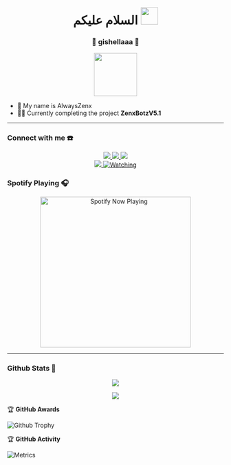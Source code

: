 <h1 align="center">السلام عليكم <img src="https://user-images.githubusercontent.com/1303154/88677602-1635ba80-d120-11ea-84d8-d263ba5fc3c0.gif" width="40px" alt=""><br></h1>
<h3 align="center">💌 gishellaaa 💌</h3>
<p align="center">
  <img src="https://github.com/zenxofficial.png" height=100 />
</p>

<p align="center">

- 👤 My name is AlwaysZenx
- 👨‍💻 Currently completing the project **ZenxBotzV5.1**

</p>

------
### Connect with me ☎️
<p align="center">
  <a href="https://instagram.com/faxxgg17"><img src="https://img.shields.io/badge/Instagram-E4405F?style=for-the-badge&logo=instagram&logoColor=white"/> 
  <a href="https://wa.me/6282231680070"><img src="https://img.shields.io/badge/WhatsApp-25D366?style=for-the-badge&logo=whatsapp&logoColor=white" />
  <a href="https://t.me/kidddz"><img src="https://img.shields.io/badge/Telegram-%230088cc.svg?&style=for-the-badge&logo=telegram&logoColor=white" /> <br>
  <a href="https://github.com/zenxofficial"><img src="https://img.shields.io/badge/-GitHub-black?style=flat-square&logo=github" /> 
  <a href="https://komarev.com/ghpvc/?username=zenxfficial&color=blue&style=flat-square&label=Profile+Views"><img title="Watching" src="https://komarev.com/ghpvc/?username=zenxofficial&color=green&style=flat-square&label=Profile+View"></a>
</p>

### Spotify Playing 🎧

<p align="center">
  <a href="https://open.spotify.com/user/31nuzemgd72h4llo3dnl2pshegeu?si=qHWmVIfBQhy2KyH0dJgQ2Q&utm_source=copy-link" target="_blank"><img src="https://now-playing-on-spotify.vercel.app/api/spotify" alt="Spotify Now Playing" width="350"/></a>
</p>

------

### Github Stats 🚀

<p align="center"><a href="https://github.com/zenxofficial"><img src="https://github-readme-stats.vercel.app/api?username=zenxofficial&show_icons=true&theme=radical"></a></p>
<p align="center"><a href="https://github.com/zenxofficial"><img src="https://github-readme-stats.vercel.app/api/top-langs/?username=zenxofficial&theme=radical&layout=compact"></a></p> 

<summary>&#127942 <b>GitHub Awards</b>
</summary>

![Github Trophy](https://github-profile-trophy.vercel.app/?username=zenxofficial)


<summary>&#127942 <b>GitHub Activity</b>
</summary>

![Metrics](https://metrics.lecoq.io/zenxofficial?template=classic&repositories.forks=true&languages=1&languages.colors=github&languages.threshold=0%25&config.timezone=Asia%2FJakarta)

